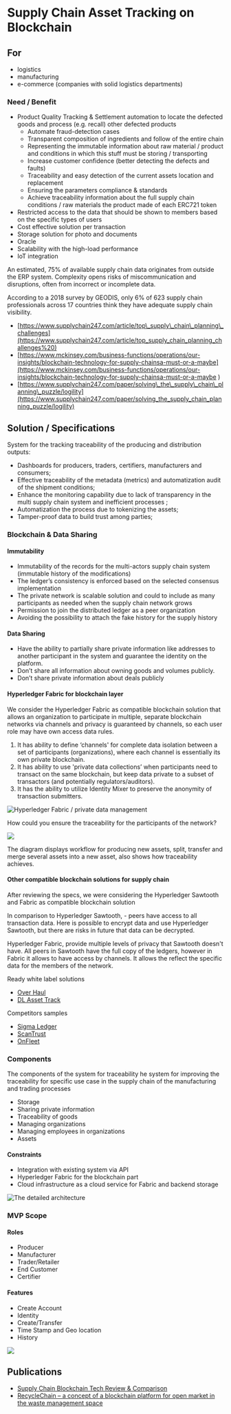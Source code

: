 # Supply Chain Asset Tracking on Blockchain

## For

* logistics
* manufacturing
* e-commerce \(companies with solid logistics departments\)  

### Need / Benefit

* Product Quality Tracking & Settlement automation to locate the defected goods and process \(e.g. recall\) other defected products
  * Automate fraud-detection cases
  * Transparent composition of ingredients and  follow of the entire chain
  * Representing the immutable information about raw material / product and conditions in which this stuff must be storing / transporting
  * Increase customer confidence \(better detecting the defects and faults\)
  * Traceability and easy detection of the current assets location and replacement  
  * Ensuring the parameters compliance & standards
  * Achieve traceability information about the full supply chain conditions / raw materials the product made of each ERC721 token
* Restricted access to the data  that should be shown to members  based on the specific types of users
* Cost effective solution per transaction
* Storage solution for photo and documents
* Oracle
* Scalability with the high-load performance
* IoT integration

An estimated, 75% of available supply chain data originates from outside the ERP system. Complexity opens risks of miscommunication and disruptions, often from incorrect or incomplete data.

According to a 2018 survey by GEODIS, only 6% of 623 supply chain professionals across 17 countries think they have adequate supply chain visibility.

* [https://www.supplychain247.com/article/top\_supply\_chain\_planning\_challenges](https://www.supplychain247.com/article/top_supply_chain_planning_challenges%20)
* [https://www.mckinsey.com/business-functions/operations/our-insights/blockchain-technology-for-supply-chainsa-must-or-a-maybe](https://www.mckinsey.com/business-functions/operations/our-insights/blockchain-technology-for-supply-chainsa-must-or-a-maybe
  )
* [https://www.supplychain247.com/paper/solving\_the\_supply\_chain\_planning\_puzzle/logility](https://www.supplychain247.com/paper/solving_the_supply_chain_planning_puzzle/logility)

## Solution / Specifications

System for the tracking  traceability of the producing and distribution outputs:

* Dashboards for producers, traders, certifiers, manufacturers and consumers;
* Effective traceability of the metadata \(metrics\) and automatization audit of the shipment conditions;
* Enhance the monitoring capability due to lack of transparency in the multi supply chain system and inefficient processes ;
* Automatization the process due to tokenizing the assets;
* Tamper-proof data to build trust among parties;

### Blockchain & Data Sharing

#### Immutability

* Immutability of the records for the multi-actors supply chain system  \(immutable history of the modifications\)
* The ledger’s consistency is enforced based on the selected consensus implementation
* The private  network is scalable solution and could  to include as many participants as needed when the supply chain network grows
* Permission to join the distributed ledger as a peer organization
* Avoiding the possibility to attach the fake history for the supply history

#### Data Sharing

* Have the ability to partially share private information like addresses to another participant in the system and guarantee the identity on the platform.
* Don’t share all information about owning goods and volumes publicly.
* Don’t share private information about deals publicly

#### Hyperledger Fabric for blockchain layer

We consider the Hyperledger Fabric as compatible blockchain solution that allows an organization to participate in multiple, separate blockchain networks via channels and privacy is guaranteed by channels, so each user role may have own access data rules.

1. It has ability to define ‘channels' for complete data isolation between a set of participants \(organizations\), where each channel is essentially its own private blockchain.
2. It has ability to use 'private data collections’ when participants need to transact on the same blockchain, but keep data private to a subset of transactors \(and potentially regulators/auditors\).
3. It has the ability to utilize Identity Mixer to preserve the anonymity of transaction submitters.

![Hyperledger Fabric / private data management](https://lh6.googleusercontent.com/8avIMb6G2sr6wYYZENaDSeTqUWSLyU-U1MQf_WG7fdSYzk9QzW1wzq5J3XDmn4hd9Z_mjZtrRUEY7S0K5ZVSfMU0qhWwmSgwZafwchdCr4FUK73Wl3soodFRluHzv86apIglO2nI)

How could you ensure the traceability for the participants of the network?

![](https://lh4.googleusercontent.com/kbuF4iQIRkHOV_Vgy2c2j_cdgpUVbzeGwDbevlJY-pMryrswudalbwENFd_qW1RvCTWBH3NRDBQP8jgPn7z_apKAJASPbZGwcPl3mrpqSt-0p4oR_yKX6-ibrklWqYV7lfDrGszn)

The diagram displays workflow for producing new assets, split, transfer and merge several assets into a new asset, also shows how traceability achieves.

#### Other compatible blockchain solutions for supply chain

After reviewing the specs, we were considering the Hyperledger Sawtooth and Fabric as  compatible blockchain solution

In comparison to Hyperledger Sawtooth, - peers have access to all transaction data. Here is possible to encrypt data and use Hyperledger Sawtooth, but there are risks in future that data can be decrypted.

Hyperledger Fabric, provide  multiple levels of privacy that Sawtooth doesn't have. All peers in Sawtooth have the full copy of the ledgers, however in Fabric it allows to have access by channels. It allows the reflect the specific data for the members of the network.

Ready white label solutions

* [Over Haul](https://over-haul.com/solutions-overview/)
* [DL Asset Track](https://dltlabs.com/products/#dl-asset-track)

Competitors samples

* [Sigma Ledger](https://www.sigmaledger.com/)
* [ScanTrust](https://www.scantrust.com/)
* [OnFleet](https://onfleet.com/)

### Components

The components of the system for traceability  he system for improving the traceability for specific use case in the supply chain of the manufacturing and trading processes

* Storage
* Sharing private information
* Traceability of goods
* Managing organizations
* Managing employees in organizations
* Assets

#### Constraints

* Integration with existing system via API
* Hyperledger Fabric for the blockchain part
* Cloud infrastructure  as a cloud service for Fabric and backend storage

![The detailed architecture](../../.gitbook/assets/detailed_diagram.jpg)

### MVP Scope

#### Roles

* Producer
* Manufacturer
* Trader/Retailer
* End Customer
* Certifier

#### Features

* Create Account 
* Identity
* Create/Transfer 
* Time Stamp and Geo location
* History 

![](../../.gitbook/assets/image%20%2834%29.png)

## Publications

* [Supply Chain Blockchain Tech Review & Comparison](supply-chain-blockchain-tech-review-and-comparison.md)
* [RecycleChain – a concept of a blockchain platform for open market in the waste management space](https://medium.com/practical-blockchain/recyclechain-whitepaper-76e792182df0)

